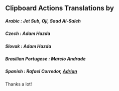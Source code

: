 ## Clipboard Actions Translations by

##### Arabic : Jet Sub, Oji, Saad Al-Saleh
##### Czech : Adam Hazda
##### Slovak : Adam Hazda
##### Brasilian Portugese : Marcio Andrade 
##### Spanish : Rafael Corredor, [Adrian][1]

Thanks a lot!

   [1]: https://twitter.com/olympicwhite
